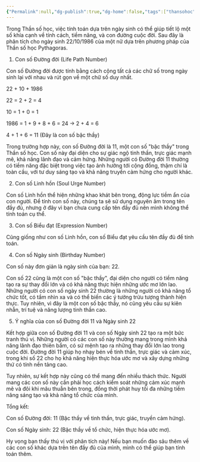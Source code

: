 ```yaml
---
{"Permalink":null,"dg-publish":true,"dg-home":false,"tags":["thansohoc"],"permalink":"/personal/than-so-hoc/than-so-hoc-nu/","dgPassFrontmatter":true,"noteIcon":"","updated":"2025-01-14T22:19:57.130+07:00"}
---
```


Trong Thần số học, việc tính toán dựa trên ngày sinh có thể giúp tiết lộ một số khía cạnh về tính cách, tiềm năng, và con đường cuộc đời. Sau đây là phân tích cho ngày sinh 22/10/1986 của một nữ dựa trên phương pháp của Thần số học Pythagoras.

1. Con số Đường đời (Life Path Number)

Con số Đường đời được tính bằng cách cộng tất cả các chữ số trong ngày sinh lại với nhau và rút gọn về một chữ số duy nhất.

22 + 10 + 1986

22 = 2 + 2 = 4

10 = 1 + 0 = 1

1986 = 1 + 9 + 8 + 6 = 24 -> 2 + 4 = 6

4 + 1 + 6 = 11 (Đây là con số bậc thầy)



Trong trường hợp này, con số Đường đời là 11, một con số "bậc thầy" trong Thần số học. Con số này đại diện cho sự giác ngộ tinh thần, trực giác mạnh mẽ, khả năng lãnh đạo và cảm hứng. Những người có Đường đời 11 thường có tiềm năng đặc biệt trong việc tạo ảnh hưởng tới cộng đồng, thậm chí là toàn cầu, với tư duy sáng tạo và khả năng truyền cảm hứng cho người khác.

2. Con số Linh hồn (Soul Urge Number)

Con số Linh hồn thể hiện những khao khát bên trong, động lực tiềm ẩn của con người. Để tính con số này, chúng ta sẽ sử dụng nguyên âm trong tên đầy đủ, nhưng ở đây vì bạn chưa cung cấp tên đầy đủ nên mình không thể tính toán cụ thể.

3. Con số Biểu đạt (Expression Number)

Cũng giống như con số Linh hồn, con số Biểu đạt yêu cầu tên đầy đủ để tính toán.

4. Con số Ngày sinh (Birthday Number)

Con số này đơn giản là ngày sinh của bạn: 22.

Con số 22 cũng là một con số "bậc thầy", đại diện cho người có tiềm năng tạo ra sự thay đổi lớn và có khả năng thực hiện những ước mơ lớn lao. Những người có con số ngày sinh 22 thường là những người có khả năng tổ chức tốt, có tầm nhìn xa và có thể biến các ý tưởng trừu tượng thành hiện thực. Tuy nhiên, vì đây là một con số bậc thầy, nó cũng yêu cầu sự kiên nhẫn, trí tuệ và năng lượng tinh thần cao.

5. Ý nghĩa của con số Đường đời 11 và Ngày sinh 22

Kết hợp giữa con số Đường đời 11 và con số Ngày sinh 22 tạo ra một bức tranh thú vị. Những người có các con số này thường mang trong mình khả năng lãnh đạo thiên bẩm, có sứ mệnh tạo ra những thay đổi lớn lao trong cuộc đời. Đường đời 11 giúp họ nhạy bén về tinh thần, trực giác và cảm xúc, trong khi số 22 cho họ khả năng hiện thực hóa ước mơ và xây dựng những thứ có tính nền tảng cao.

Tuy nhiên, sự kết hợp này cũng có thể mang đến nhiều thách thức. Người mang các con số này cần phải học cách kiểm soát những cảm xúc mạnh mẽ và đôi khi mâu thuẫn bên trong, đồng thời phát huy tối đa những tiềm năng sáng tạo và khả năng tổ chức của mình.

Tổng kết:

Con số Đường đời: 11 (Bậc thầy về tinh thần, trực giác, truyền cảm hứng).

Con số Ngày sinh: 22 (Bậc thầy về tổ chức, hiện thực hóa ước mơ).


Hy vọng bạn thấy thú vị với phân tích này! Nếu bạn muốn đào sâu thêm về các con số khác dựa trên tên đầy đủ của mình, mình có thể giúp bạn tính toán thêm.


